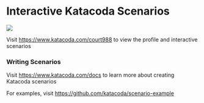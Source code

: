 # Interactive Katacoda Scenarios

[![](http://shields.katacoda.com/katacoda/court988/count.svg)](https://www.katacoda.com/court988 "Get your profile on Katacoda.com")

Visit https://www.katacoda.com/court988 to view the profile and interactive scenarios

### Writing Scenarios
Visit https://www.katacoda.com/docs to learn more about creating Katacoda scenarios

For examples, visit https://github.com/katacoda/scenario-example
